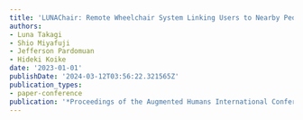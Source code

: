 ```yaml
---
title: 'LUNAChair: Remote Wheelchair System Linking Users to Nearby People and Assistants'
authors:
- Luna Takagi
- Shio Miyafuji
- Jefferson Pardomuan
- Hideki Koike
date: '2023-01-01'
publishDate: '2024-03-12T03:56:22.321565Z'
publication_types:
- paper-conference
publication: '*Proceedings of the Augmented Humans International Conference 2023*'
---
```

